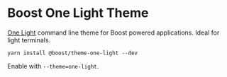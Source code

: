 # Boost One Light Theme

[One Light](https://github.com/atom/one-light-ui) command line theme for Boost powered applications.
Ideal for light terminals.

```
yarn install @boost/theme-one-light --dev
```

Enable with `--theme=one-light`.
